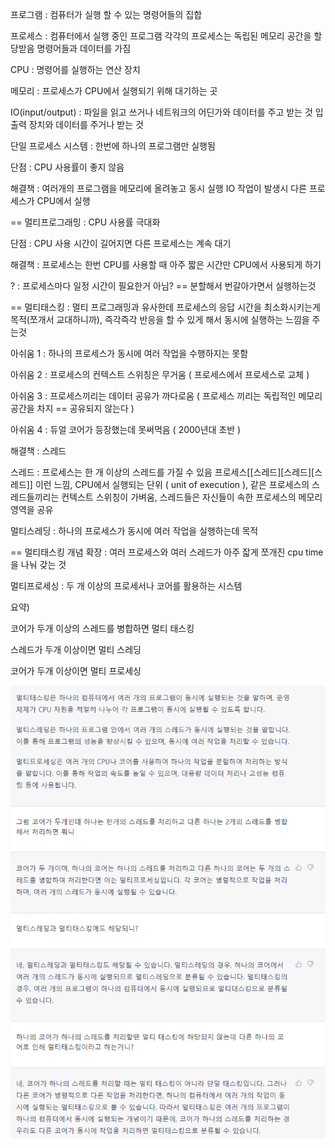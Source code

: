 프로그램 : 컴퓨터가 실행 할 수 있는 명령어들의 집합

프로세스 : 컴퓨터에서 실행 중인 프로그램 각각의 프로세스는 독립된 메모리 공간을 할당받음 명령어들과 데이터를 가짐

CPU : 명령어를 실행하는 연산 장치

메모리 : 프로세스가 CPU에서 실행되기 위해 대기하는 곳

IO(input/output) : 파일을 읽고 쓰거나 네트워크의 어딘가와 데이터를 주고 받는 것 입출력 장치와 데이터를 주거나 받는 것

단일 프로세스 시스템 : 한번에 하나의 프로그램만 실행됨

단점 : CPU 사용률이 좋지 않음

해결책 : 여러개의 프로그램을 메모리에 올려놓고 동시 실행 IO 작업이 발생시 다른 프로세스가 CPU에서 실행

== 멀티프로그래밍 : CPU 사용률 극대화

단점 : CPU 사용 시간이 길어지면 다른 프로세스는 계속 대기

해결책 : 프로세스는 한번 CPU를 사용할 때 아주 짧은 시간만 CPU에서 사용되게 하기

? : 프로세스마다 일정 시간이 필요한거 아님? == 분할해서 번갈아가면서 실행하는것

== 멀티태스킹 : 멀티 프로그래밍과 유사한데 프로세스의 응답 시간을 최소화시키는게 목적(쪼개서 교대하니까), 즉각즉각 반응을 할 수 있게 해서 동시에 실행하는 느낌을 주는것

아쉬움 1 : 하나의 프로세스가 동시에 여러 작업을 수행하지는 못함

아쉬움 2 : 프로세스의 컨텍스트 스위칭은 무거움 ( 프로세스에서 프로세스로 교체 )

아쉬움 3 : 프로세스끼리는 데이터 공유가 까다로움 ( 프로세스 끼리는 독립적인 메모리 공간을 차지 == 공유되지 않는다 )

아쉬움 4 : 듀얼 코어가 등장했는데 못써먹음 ( 2000년대 초반 ) 

해결책 : 스레드

스레드 : 프로세스는 한 개 이상의 스레드를 가질 수 있음 프로세스[[스레드][스레드][스레드]] 이런 느낌, CPU에서 실행되는 단위 ( unit of execution ), 같은 프로세스의 스레드들끼리는 컨텍스트 스위칭이 가벼움, 스레드들은 자신들이 속한 프로세스의 메모리 영역을 공유

멀티스레딩 : 하나의 프로세스가 동시에 여러 작업을 실행하는데 목적

== 멀티태스킹 개념 확장 : 여러 프로세스와 여러 스레드가 아주 잛게 쪼개진 cpu time을 나눠 갖는 것

멀티프로세싱 : 두 개 이상의 프로세서나 코어를 활용하는 시스템

요약)

코어가 두개 이상의 스레드를 병합하면 멀티 태스킹

스레드가 두개 이상이면 멀티 스레딩

코어가 두개 이상이면 멀티 프로세싱

![untitle](./img/멀티태스킹.png)